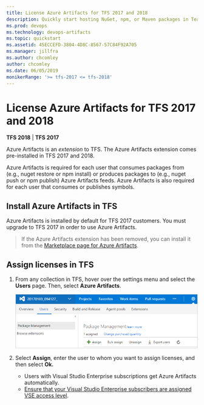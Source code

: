 ```yaml
---
title: License Azure Artifacts for TFS 2017 and 2018
description: Quickly start hosting NuGet, npm, or Maven packages in Team Foundation Server
ms.prod: devops
ms.technology: devops-artifacts
ms.topic: quickstart
ms.assetid: 45ECCEFD-3804-4D8C-8567-57C84F92A705
ms.manager: jillfra
ms.author: chcomley
author: chcomley
ms.date: 06/05/2019
monikerRange: '>= tfs-2017 <= tfs-2018'
---
```


# License Azure Artifacts for TFS 2017 and 2018

**TFS 2018** | **TFS 2017**

Azure Artifacts is an *extension* to TFS. The Azure Artifacts extension comes pre-installed in TFS 2017 and 2018.

Azure Artifacts is required for each user that consumes packages from (e.g., nuget restore or npm install) or produces packages to (e.g., nuget push or npm publish) Azure Artifacts feeds. Azure Artifacts is also required for each user that consumes or publishes symbols.

## Install Azure Artifacts in TFS

Azure Artifacts is installed by default for TFS 2017 customers.  You must upgrade to TFS 2017 in order to use Azure Artifacts.

> If the Azure Artifacts extension has been removed, you can install it from the [Marketplace page for Azure Artifacts](https://marketplace.visualstudio.com/items?itemName=ms.feed).

## Assign licenses in TFS

1. From any collection in TFS, hover over the settings menu and select the **Users** page. Then, select **Azure Artifacts**.

   ![Users page in TFS](_img/users-hub-tfs.png)

2. Select **Assign**, enter the user to whom you want to assign licenses, and then select **Ok.**

   * Users with Visual Studio Enterprise subscriptions get Azure Artifacts automatically.  
   * [Ensure that your Visual Studio Enterprise subscribers are assigned VSE access level](../organizations/security/change-access-levels.md).


